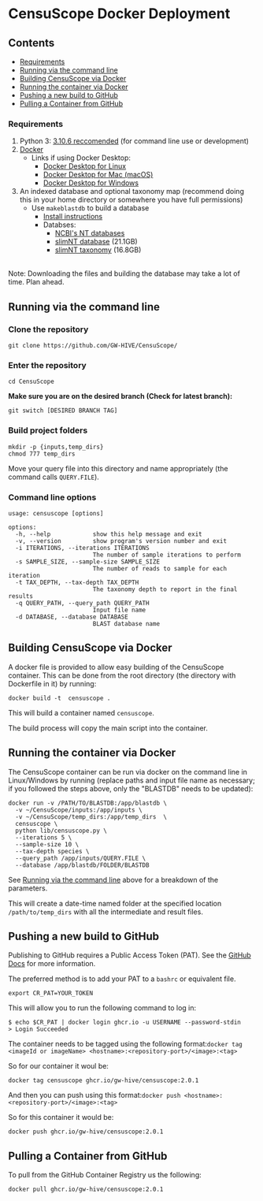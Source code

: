 # CensuScope Docker Deployment
## Contents
- [Requirements](#requirements)
- [Running via the command line](#running-via-the-command-line)
- [Building CensuScope via Docker](#building-censuscope-via-docker)
- [Running the container via Docker](#running-the-container-via-docker)
- [Pushing a new build to GitHub](#pushing-a-new-build-to-github)
- [Pulling a Container from GitHub](#Pulling-a-container-from-github)
### Requirements
1. Python 3: [3.10.6 reccomended](https://www.python.org/downloads/release/python-3106/) (for command line use or development)
2. [Docker](https://docs.docker.com/engine/install/)
    - Links if using Docker Desktop:
      - [Docker Desktop for Linux](https://docs.docker.com/desktop/install/linux-install/)
      - [Docker Desktop for Mac (macOS)](https://docs.docker.com/desktop/install/mac-install/)
      - [Docker Desktop for Windows](https://docs.docker.com/desktop/install/windows-install/)
3. An indexed database and optional taxonomy map (recommend doing this in your home directory or somewhere you have full permissions)
    - Use `makeblastdb` to build a database
      - [Install instructions](https://www.ncbi.nlm.nih.gov/books/NBK52640/)
      - Databses:
        - [NCBI's NT databases](https://www.ncbi.nlm.nih.gov/books/NBK52640/)
        - [slimNT database](https://hive.biochemistry.gwu.edu/static/slimNT.fa.gz) (21.1GB)
        - [slimNT taxonomy](https://hive.biochemistry.gwu.edu/static/slimNT.db.gz) (16.8GB)
<br>
Note: Downloading the files and building the database may take a lot of time. Plan ahead.

## Running via the command line
### Clone the repository
```
git clone https://github.com/GW-HIVE/CensuScope/
```

### Enter the repository
```
cd CensuScope
```

**Make sure you are on the desired branch (Check for latest branch):**

```
git switch [DESIRED BRANCH TAG]
```
### Build project folders
```
mkdir -p {inputs,temp_dirs}
chmod 777 temp_dirs
```
Move your query file into this directory and name appropriately (the command calls `QUERY.FILE`).

### Command line options

```shell
usage: censuscope [options]

options:
  -h, --help            show this help message and exit
  -v, --version         show program's version number and exit
  -i ITERATIONS, --iterations ITERATIONS
                        The number of sample iterations to perform
  -s SAMPLE_SIZE, --sample-size SAMPLE_SIZE
                        The number of reads to sample for each iteration
  -t TAX_DEPTH, --tax-depth TAX_DEPTH
                        The taxonomy depth to report in the final results
  -q QUERY_PATH, --query_path QUERY_PATH
                        Input file name
  -d DATABASE, --database DATABASE
                        BLAST database name
```

## Building CensuScope via Docker

A docker file is provided to allow easy building of the CensuScope container.  This can be done from the root directory (the directory with Dockerfile in it) by running:

`docker build -t  censuscope .`

This will build a container named `censuscope`.

The build process will copy the main script into the container.


## Running the container via Docker

The CensuScope container can be run via docker on the command line in Linux/Windows by running (replace paths and input file name as necessary; if you followed the steps above, only the "BLASTDB" needs to be updated):

```shell
docker run -v /PATH/TO/BLASTDB:/app/blastdb \
  -v ~/CensuScope/inputs:/app/inputs \
  -v ~/CensuScope/temp_dirs:/app/temp_dirs  \
  censuscope \
  python lib/censuscope.py \
  --iterations 5 \
  --sample-size 10 \
  --tax-depth species \
  --query_path /app/inputs/QUERY.FILE \
  --database /app/blastdb/FOLDER/BLASTDB
```

See [Running via the command line](#running-via-the-command-line) above for a breakdown of the parameters. 

This will create a date-time named folder at the specified location `/path/to/temp_dirs` with all the intermediate and result files. 

## Pushing a new build to GitHub
Publishing to GitHub requires a Public Access Token (PAT). See the [GitHub Docs](https://docs.github.com/en/packages/working-with-a-github-packages-registry/working-with-the-container-registry) for more information.

The preferred method is to add your PAT to a `bashrc` or equivalent file. 
    
    export CR_PAT=YOUR_TOKEN

This will allow you to run the following command to log in:

    $ echo $CR_PAT | docker login ghcr.io -u USERNAME --password-stdin
    > Login Succeeded

The container needs to be tagged using the following format:`docker tag <imageId or imageName> <hostname>:<repository-port>/<image>:<tag>`

So for our container it woul be:

    docker tag censuscope ghcr.io/gw-hive/censuscope:2.0.1

And then you can push using this format:`docker push <hostname>:<repository-port>/<image>:<tag>`

So for this container it would be:

    docker push ghcr.io/gw-hive/censuscope:2.0.1

## Pulling a Container from GitHub

To pull from the GitHub Container Registry us the following:

    docker pull ghcr.io/gw-hive/censuscope:2.0.1

